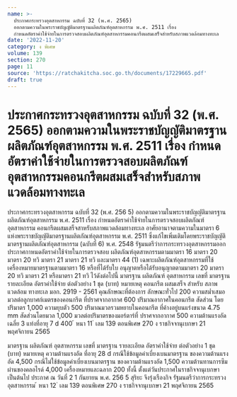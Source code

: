 ```yaml
---
name: >-
  ประกาศกระทรวงอุตสาหกรรม ฉบับที่ 32 (พ.ศ. 2565)
  ออกตามความในพระราชบัญญัติมาตรฐานผลิตภัณฑ์อุตสาหกรรม พ.ศ. 2511 เรื่อง
  กำหนดอัตราค่าใช้จ่ายในการตรวจสอบผลิตภัณฑ์อุตสาหกรรมคอนกรีตผสมเสร็จสำหรับสภาพแวดล้อมทางทะเล
date: '2022-11-20'
category: ง พิเศษ
volume: 139
section: 270
page: 11
source: 'https://ratchakitcha.soc.go.th/documents/17229665.pdf'
draft: true
---
```


# ประกาศกระทรวงอุตสาหกรรม ฉบับที่ 32 (พ.ศ. 2565) ออกตามความในพระราชบัญญัติมาตรฐานผลิตภัณฑ์อุตสาหกรรม พ.ศ. 2511 เรื่อง กำหนดอัตราค่าใช้จ่ายในการตรวจสอบผลิตภัณฑ์อุตสาหกรรมคอนกรีตผสมเสร็จสำหรับสภาพแวดล้อมทางทะเล

ประกาศกระทรวงอุตสาหกรรม ฉบับที่ 32 (พ.ศ. 256 5) ออกตามความในพระราชบัญญัติมาตรฐานผลิตภัณฑ์อุตสาหกรรม พ.ศ. 2511 เรื่อง กำหนดอัตราค่าใช้จ่ายในการตรวจสอบผลิตภัณฑ์อุตสาหกรรม คอนกรีตผสมเสร็จสาหรับสภาพแวดล้อมทางทะเล อาศัยอานาจตามความในมาตรา 6 แห่งพระราชบัญญัติมาตรฐานผลิตภัณฑ์อุตสาหกรรม พ.ศ. 2511 ซึ่งแก้ไขเพิ่มเติมโดยพระราชบัญญัติมาตรฐานผลิตภัณฑ์อุตสาหกรรม (ฉบับที่ 6) พ.ศ. 2548 รัฐมนตรีว่าการกระทรวงอุตสาหกรรมออกประกาศกาหนดอัตราค่าใช้จ่ายในการตรวจสอบ ผลิตภัณฑ์อุตสาหกรรมตามมาตรา 16 มาตรา 20 มาตรา 20 ทวิ มาตรา 21 มาตรา 21 ทวิ และมาตรา 44 (1) เฉพาะผลิตภัณฑ์อุตสาหกรรมที่ใช้เครื่องหมายมาตรฐานตามมาตรา 16 หรือที่ได้รับใบ อนุญาตหรือได้รับอนุญาตตามมาตรา 20 มาตรา 20 ทวิ มาตรา 21 หรือมาตรา 21 ทวิ ไว้ดังต่อไปนี้ มาตรฐาน ผลิตภัณฑ์ อุตสาหกรรม เลขที่ มาตรฐาน รายละเอียด อัตราค่าใช้จ่าย ต่อตัวอย่าง 1 ชุด (บาท) หมายเหตุ คอนกรีต ผสมเสร็จ สำหรับ สภาพแวดล้อม ทางทะเล มอก. 2919 - 2561 คุณลักษณะที่ต้องการ ลักษณะทั่วไป 200 ความสม่ำเสมอ มวลต่อลูกบาศก์เมตรของคอนกรีต ที่ปราศจากอากาศ 600 ปริมาณอากาศในคอนกรีต สัดส่วน โดยปริมาตร 1,000 ความยุบตัว 500 ปริมาณมวลรวมหยาบในคอนกรีต ที่ค้างอยู่บนแร่งขนาด 4.75 mm สัดส่วนโดยมวล 1,000 มวลต่อปริมาตรของมอร์ตาร์ที่ ปราศจากอากาศ 500 ความต้านแรงอัดเฉลี่ย 3 แท่งที่อายุ 7 d 400 ้ หนา 11 ่ เลม 139 ตอนพิเศษ 270 ง ราชกิจจานุเบกษา 21 พฤศจิกายน 2565

มาตรฐาน ผลิตภัณฑ์ อุตสาหกรรม เลขที่ มาตรฐาน รายละเอียด อัตราค่าใช้จ่าย ต่อตัวอย่าง 1 ชุด (บาท) หมายเหตุ ความต้านแรงอัด ที่อายุ 28 d กรณีใช้ข้อมูลค่าเบี่ยงเบนมาตรฐาน ของความต้านแรงอัด 4,500 กรณีไม่ใช้ข้อมูลค่าเบี่ยงเบนมาตรฐาน ของความต้านแรงอัด 1,500 ความต้านทานการซึมผ่านของคลอไรด์ 4,000 เครื่องหมายและฉลาก 200 ทั้งนี้ ตั้งแต่วันประกาศในราชกิจจานุเบกษาเป็นต้นไป ประกาศ ณ วันที่ 2 1 กันยายน พ.ศ. 256 5 สุริยะ จึงรุ่งเรืองกิจ รัฐมนตรีว่าการกระทรวงอุตสาหกรรม ้ หนา 12 ่ เลม 139 ตอนพิเศษ 270 ง ราชกิจจานุเบกษา 21 พฤศจิกายน 2565
